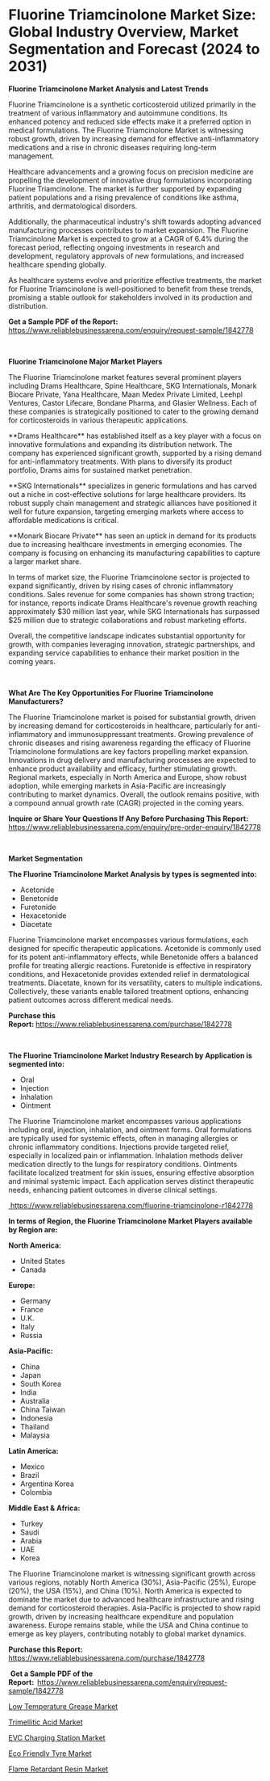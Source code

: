 <p><h1>Fluorine Triamcinolone Market Size: Global Industry Overview, Market Segmentation and Forecast (2024 to 2031)</h1></p><p><strong>Fluorine Triamcinolone Market Analysis and Latest Trends</strong></p>
<p><p>Fluorine Triamcinolone is a synthetic corticosteroid utilized primarily in the treatment of various inflammatory and autoimmune conditions. Its enhanced potency and reduced side effects make it a preferred option in medical formulations. The Fluorine Triamcinolone Market is witnessing robust growth, driven by increasing demand for effective anti-inflammatory medications and a rise in chronic diseases requiring long-term management. </p><p>Healthcare advancements and a growing focus on precision medicine are propelling the development of innovative drug formulations incorporating Fluorine Triamcinolone. The market is further supported by expanding patient populations and a rising prevalence of conditions like asthma, arthritis, and dermatological disorders. </p><p>Additionally, the pharmaceutical industry's shift towards adopting advanced manufacturing processes contributes to market expansion. The Fluorine Triamcinolone Market is expected to grow at a CAGR of 6.4% during the forecast period, reflecting ongoing investments in research and development, regulatory approvals of new formulations, and increased healthcare spending globally. </p><p>As healthcare systems evolve and prioritize effective treatments, the market for Fluorine Triamcinolone is well-positioned to benefit from these trends, promising a stable outlook for stakeholders involved in its production and distribution.</p></p>
<p><strong>Get a Sample PDF of the Report:&nbsp;</strong> <a href="https://www.reliablebusinessarena.com/enquiry/request-sample/1842778?utm_campaign=1724&utm_medium=2&utm_source=Github&utm_content=ia&utm_term=16102024&utm_id=fluorine-triamcinolone">https://www.reliablebusinessarena.com/enquiry/request-sample/1842778</a></p>
<p>&nbsp;</p>
<p><strong>Fluorine Triamcinolone Major Market Players</strong></p>
<p><p>The Fluorine Triamcinolone market features several prominent players including Drams Healthcare, Spine Healthcare, SKG Internationals, Monark Biocare Private, Yana Healthcare, Maan Medex Private Limited, Leehpl Ventures, Castor Lifecare, Bondane Pharma, and Glasier Wellness. Each of these companies is strategically positioned to cater to the growing demand for corticosteroids in various therapeutic applications.</p><p>**Drams Healthcare** has established itself as a key player with a focus on innovative formulations and expanding its distribution network. The company has experienced significant growth, supported by a rising demand for anti-inflammatory treatments. With plans to diversify its product portfolio, Drams aims for sustained market penetration.</p><p>**SKG Internationals** specializes in generic formulations and has carved out a niche in cost-effective solutions for large healthcare providers. Its robust supply chain management and strategic alliances have positioned it well for future expansion, targeting emerging markets where access to affordable medications is critical.</p><p>**Monark Biocare Private** has seen an uptick in demand for its products due to increasing healthcare investments in emerging economies. The company is focusing on enhancing its manufacturing capabilities to capture a larger market share.</p><p>In terms of market size, the Fluorine Triamcinolone sector is projected to expand significantly, driven by rising cases of chronic inflammatory conditions. Sales revenue for some companies has shown strong traction; for instance, reports indicate Drams Healthcare's revenue growth reaching approximately $30 million last year, while SKG Internationals has surpassed $25 million due to strategic collaborations and robust marketing efforts.</p><p>Overall, the competitive landscape indicates substantial opportunity for growth, with companies leveraging innovation, strategic partnerships, and expanding service capabilities to enhance their market position in the coming years.</p></p>
<p>&nbsp;</p>
<p><strong>What Are The Key Opportunities For Fluorine Triamcinolone Manufacturers?</strong></p>
<p><p>The Fluorine Triamcinolone market is poised for substantial growth, driven by increasing demand for corticosteroids in healthcare, particularly for anti-inflammatory and immunosuppressant treatments. Growing prevalence of chronic diseases and rising awareness regarding the efficacy of Fluorine Triamcinolone formulations are key factors propelling market expansion. Innovations in drug delivery and manufacturing processes are expected to enhance product availability and efficacy, further stimulating growth. Regional markets, especially in North America and Europe, show robust adoption, while emerging markets in Asia-Pacific are increasingly contributing to market dynamics. Overall, the outlook remains positive, with a compound annual growth rate (CAGR) projected in the coming years.</p></p>
<p><strong>Inquire or Share Your Questions If Any Before Purchasing This Report:</strong> <a href="https://www.reliablebusinessarena.com/enquiry/pre-order-enquiry/1842778?utm_campaign=1724&utm_medium=2&utm_source=Github&utm_content=ia&utm_term=16102024&utm_id=fluorine-triamcinolone">https://www.reliablebusinessarena.com/enquiry/pre-order-enquiry/1842778</a></p>
<p>&nbsp;</p>
<p><strong>Market Segmentation</strong></p>
<p><strong>The Fluorine Triamcinolone Market Analysis by types is segmented into:</strong></p>
<p><ul><li>Acetonide</li><li>Benetonide</li><li>Furetonide</li><li>Hexacetonide</li><li>Diacetate</li></ul></p>
<p><p>Fluorine Triamcinolone market encompasses various formulations, each designed for specific therapeutic applications. Acetonide is commonly used for its potent anti-inflammatory effects, while Benetonide offers a balanced profile for treating allergic reactions. Furetonide is effective in respiratory conditions, and Hexacetonide provides extended relief in dermatological treatments. Diacetate, known for its versatility, caters to multiple indications. Collectively, these variants enable tailored treatment options, enhancing patient outcomes across different medical needs.</p></p>
<p><strong>Purchase this Report:&nbsp;</strong><a href="https://www.reliablebusinessarena.com/purchase/1842778?utm_campaign=1724&utm_medium=2&utm_source=Github&utm_content=ia&utm_term=16102024&utm_id=fluorine-triamcinolone">https://www.reliablebusinessarena.com/purchase/1842778</a></p>
<p>&nbsp;</p>
<p><strong>The Fluorine Triamcinolone Market Industry Research by Application is segmented into:</strong></p>
<p><ul><li>Oral</li><li>Injection</li><li>Inhalation</li><li>Ointment</li></ul></p>
<p><p>The Fluorine Triamcinolone market encompasses various applications including oral, injection, inhalation, and ointment forms. Oral formulations are typically used for systemic effects, often in managing allergies or chronic inflammatory conditions. Injections provide targeted relief, especially in localized pain or inflammation. Inhalation methods deliver medication directly to the lungs for respiratory conditions. Ointments facilitate localized treatment for skin issues, ensuring effective absorption and minimal systemic impact. Each application serves distinct therapeutic needs, enhancing patient outcomes in diverse clinical settings.</p></p>
<p><a href="https://www.reliablebusinessarena.com/fluorine-triamcinolone-r1842778?utm_campaign=1724&utm_medium=2&utm_source=Github&utm_content=ia&utm_term=16102024&utm_id=fluorine-triamcinolone">&nbsp;https://www.reliablebusinessarena.com/fluorine-triamcinolone-r1842778</a></p>
<p><strong>In terms of Region, the Fluorine Triamcinolone Market Players available by Region are:</strong></p>
<p>
    <p> <strong> North America: </strong>
        <ul>
            <li>United States</li>
            <li>Canada</li>
        </ul>
        </p> 
    <p> <strong> Europe: </strong>
        <ul>
            <li>Germany</li>
            <li>France</li>
            <li>U.K.</li>
            <li>Italy</li>
            <li>Russia</li>
        </ul>
        </p> 
    <p> <strong> Asia-Pacific: </strong>
        <ul>
            <li>China</li>
            <li>Japan</li>
            <li>South Korea</li>
            <li>India</li>
            <li>Australia</li>
            <li>China Taiwan</li>
            <li>Indonesia</li>
            <li>Thailand</li>
            <li>Malaysia</li>
        </ul>
        </p> 
    <p> <strong> Latin America: </strong>
        <ul>
            <li>Mexico</li>
            <li>Brazil</li>
            <li>Argentina Korea</li>
            <li>Colombia</li>
        </ul>
        </p> 
    <p> <strong> Middle East & Africa: </strong>
        <ul>
            <li>Turkey</li>
            <li>Saudi</li>
            <li>Arabia</li>
            <li>UAE</li>
            <li>Korea</li>
        </ul>
    </p>
    </p>
<p><p>The Fluorine Triamcinolone market is witnessing significant growth across various regions, notably North America (30%), Asia-Pacific (25%), Europe (20%), the USA (15%), and China (10%). North America is expected to dominate the market due to advanced healthcare infrastructure and rising demand for corticosteroid therapies. Asia-Pacific is projected to show rapid growth, driven by increasing healthcare expenditure and population awareness. Europe remains stable, while the USA and China continue to emerge as key players, contributing notably to global market dynamics.</p></p>
<p><strong>Purchase this Report: </strong><a href="https://www.reliablebusinessarena.com/purchase/1842778?utm_campaign=1724&utm_medium=2&utm_source=Github&utm_content=ia&utm_term=16102024&utm_id=fluorine-triamcinolone">https://www.reliablebusinessarena.com/purchase/1842778</a></p>
<p>&nbsp;<strong>Get a Sample PDF of the Report:&nbsp;&nbsp;</strong><a href="https://www.reliablebusinessarena.com/enquiry/request-sample/1842778?utm_campaign=1724&utm_medium=2&utm_source=Github&utm_content=ia&utm_term=16102024&utm_id=fluorine-triamcinolone">https://www.reliablebusinessarena.com/enquiry/request-sample/1842778</a></p>
<p><strong></strong></p>
<p><p><a href="https://www.linkedin.com/pulse/global-low-temperature-grease-market-focus-application-le7ve?utm_campaign=1724&utm_medium=2&utm_source=Github&utm_content=ia&utm_term=16102024&utm_id=fluorine-triamcinolone">Low Temperature Grease Market</a></p><p><a href="https://www.linkedin.com/pulse/trimellitic-acid-market-shifts-strategic-analysis-2024-2031-edmte?utm_campaign=1724&utm_medium=2&utm_source=Github&utm_content=ia&utm_term=16102024&utm_id=fluorine-triamcinolone">Trimellitic Acid Market</a></p><p><a href="https://www.linkedin.com/pulse/decoding-evc-charging-station-market-signals-growth-algorithms-to8pf?utm_campaign=1724&utm_medium=2&utm_source=Github&utm_content=ia&utm_term=16102024&utm_id=fluorine-triamcinolone">EVC Charging Station Market</a></p><p><a href="https://www.linkedin.com/pulse/eco-friendly-tyre-market-size-segmentation-trends-growth-dn7nf?utm_campaign=1724&utm_medium=2&utm_source=Github&utm_content=ia&utm_term=16102024&utm_id=fluorine-triamcinolone">Eco Friendly Tyre Market</a></p><p><a href="https://www.linkedin.com/pulse/deep-dive-flame-retardant-resin-market-itstrends-segmentation-h879e?utm_campaign=1724&utm_medium=2&utm_source=Github&utm_content=ia&utm_term=16102024&utm_id=fluorine-triamcinolone">Flame Retardant Resin Market</a></p></p>